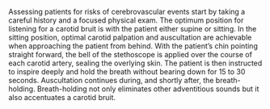 Assessing patients for risks of cerebrovascular events start by taking a careful history and a focused physical exam. The optimum position for listening for a carotid bruit is with the patient either supine or sitting. In the sitting position, optimal carotid palpation and auscultation are achievable when approaching the patient from behind. With the patient’s chin pointing straight forward, the bell of the stethoscope is applied over the course of each carotid artery, sealing the overlying skin. The patient is then instructed to inspire deeply and hold the breath without bearing down for 15 to 30 seconds. Auscultation continues during, and shortly after, the breath-holding. Breath-holding not only eliminates other adventitious sounds but it also accentuates a carotid bruit.